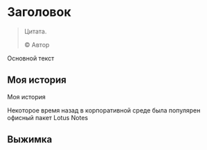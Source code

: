 # Заголовок

> Цитата.
>
> ©️ Автор

Основной текст

## Моя история

Моя история

Некоторое время назад в корпоративной среде была популярен офисный пакет Lotus Notes

## Выжимка
